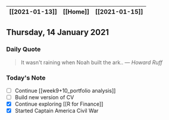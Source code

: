 | [[2021-01-13]] | [[Home]] | [[2021-01-15]] |
| :------------: | :------: | :------------: |

## Thursday, 14 January 2021

### Daily Quote
> It wasn't raining when Noah built the ark..
> &mdash; <cite>Howard Ruff</cite>

### Today's Note

- [ ] Continue [[week9+10_portfolio analysis]]
- [ ] Build new version of CV
- [x] Continue exploring [[R for Finance]]
- [x] Started Captain America Civil War